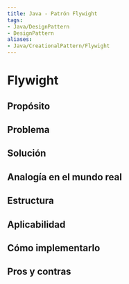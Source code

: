 ```yaml
---
title: Java - Patrón Flywight
tags:  
- Java/DesignPattern
- DesignPattern
aliases:
- Java/CreationalPattern/Flywight
---
```


# Flywight

## Propósito



## Problema



## Solución



## Analogía en el mundo real



## Estructura



## Aplicabilidad



## Cómo implementarlo



## Pros y contras




